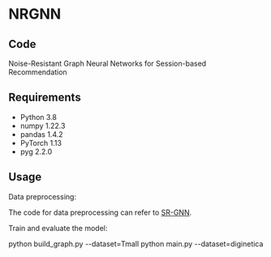 # NRGNN

## Code
Noise-Resistant Graph Neural Networks for Session-based Recommendation

## Requirements
- Python 3.8
- numpy 1.22.3
- pandas 1.4.2
- PyTorch 1.13
- pyg 2.2.0
## Usage

Data preprocessing:

The code for data preprocessing can refer to [SR-GNN](https://github.com/CRIPAC-DIG/SR-GNN).

Train and evaluate the model:

python build_graph.py --dataset=Tmall
python main.py --dataset=diginetica

